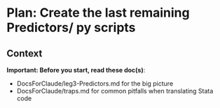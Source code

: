 # Plan: Create the last remaining Predictors/ py scripts

## Context
**Important: Before you start, read these doc(s)**: 
- DocsForClaude/leg3-Predictors.md for the big picture
- DocsForClaude/traps.md for common pitfalls when translating Stata code
